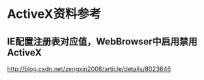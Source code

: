 # ActiveX资料参考

## IE配置注册表对应值，WebBrowser中启用禁用ActiveX

http://blog.csdn.net/zengxin2008/article/details/8023646

